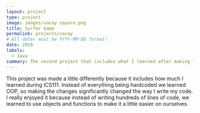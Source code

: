 ```yaml
---
layout: project
type: project
image: images/vacay-square.png
title: Surfer Game
permalink: projects/vacay
# All dates must be YYYY-MM-DD format!
date: 2018
labels:
  - Java
summary: The second project that includes what I learned after making the simple ball game.
---
```


This project was made a little differently because it includes how much I learned during ICS111. Instead of everything being hardcoded we learned OOP, so making the changes significantly changed the way I write my code. I really enjoyed it because instead of writing hundreds of lines of code, we learned to use objects and functions to make it a little easier on ourselves.
